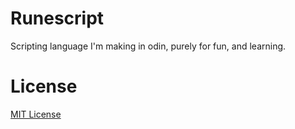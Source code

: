# Runescript

Scripting language I'm making in odin, purely for fun, and learning.

# License

[MIT License](LICENSE)